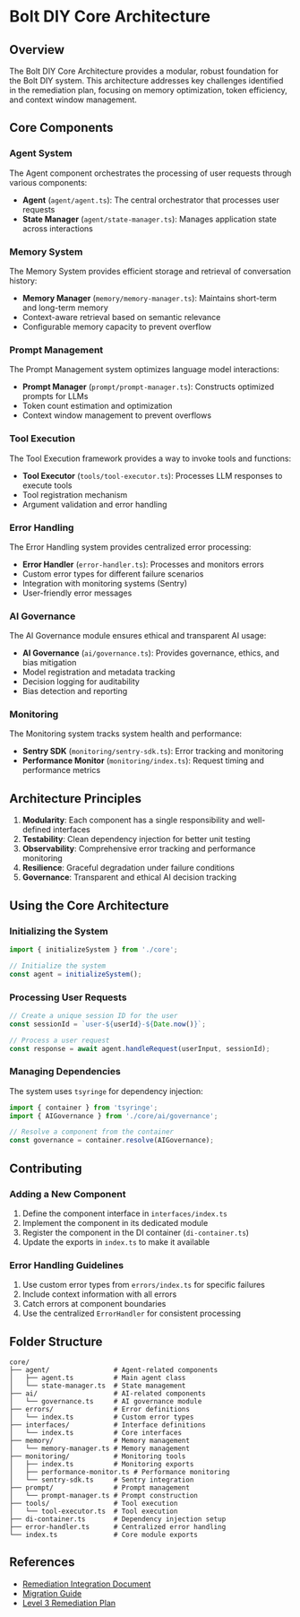 # Bolt DIY Core Architecture

## Overview

The Bolt DIY Core Architecture provides a modular, robust foundation for the Bolt DIY system. This architecture addresses key challenges identified in the remediation plan, focusing on memory optimization, token efficiency, and context window management.

## Core Components

### Agent System

The Agent component orchestrates the processing of user requests through various components:

- **Agent** (`agent/agent.ts`): The central orchestrator that processes user requests
- **State Manager** (`agent/state-manager.ts`): Manages application state across interactions

### Memory System

The Memory System provides efficient storage and retrieval of conversation history:

- **Memory Manager** (`memory/memory-manager.ts`): Maintains short-term and long-term memory
- Context-aware retrieval based on semantic relevance
- Configurable memory capacity to prevent overflow

### Prompt Management

The Prompt Management system optimizes language model interactions:

- **Prompt Manager** (`prompt/prompt-manager.ts`): Constructs optimized prompts for LLMs
- Token count estimation and optimization
- Context window management to prevent overflows

### Tool Execution

The Tool Execution framework provides a way to invoke tools and functions:

- **Tool Executor** (`tools/tool-executor.ts`): Processes LLM responses to execute tools
- Tool registration mechanism
- Argument validation and error handling

### Error Handling

The Error Handling system provides centralized error processing:

- **Error Handler** (`error-handler.ts`): Processes and monitors errors
- Custom error types for different failure scenarios
- Integration with monitoring systems (Sentry)
- User-friendly error messages

### AI Governance

The AI Governance module ensures ethical and transparent AI usage:

- **AI Governance** (`ai/governance.ts`): Provides governance, ethics, and bias mitigation
- Model registration and metadata tracking
- Decision logging for auditability
- Bias detection and reporting

### Monitoring

The Monitoring system tracks system health and performance:

- **Sentry SDK** (`monitoring/sentry-sdk.ts`): Error tracking and monitoring
- **Performance Monitor** (`monitoring/index.ts`): Request timing and performance metrics

## Architecture Principles

1. **Modularity**: Each component has a single responsibility and well-defined interfaces
2. **Testability**: Clean dependency injection for better unit testing
3. **Observability**: Comprehensive error tracking and performance monitoring
4. **Resilience**: Graceful degradation under failure conditions
5. **Governance**: Transparent and ethical AI decision tracking

## Using the Core Architecture

### Initializing the System

```typescript
import { initializeSystem } from './core';

// Initialize the system
const agent = initializeSystem();
```

### Processing User Requests

```typescript
// Create a unique session ID for the user
const sessionId = `user-${userId}-${Date.now()}`;

// Process a user request
const response = await agent.handleRequest(userInput, sessionId);
```

### Managing Dependencies

The system uses `tsyringe` for dependency injection:

```typescript
import { container } from 'tsyringe';
import { AIGovernance } from './core/ai/governance';

// Resolve a component from the container
const governance = container.resolve(AIGovernance);
```

## Contributing

### Adding a New Component

1. Define the component interface in `interfaces/index.ts`
2. Implement the component in its dedicated module
3. Register the component in the DI container (`di-container.ts`)
4. Update the exports in `index.ts` to make it available

### Error Handling Guidelines

1. Use custom error types from `errors/index.ts` for specific failures
2. Include context information with all errors
3. Catch errors at component boundaries
4. Use the centralized `ErrorHandler` for consistent processing

## Folder Structure

```
core/
├── agent/                # Agent-related components
│   ├── agent.ts          # Main agent class
│   └── state-manager.ts  # State management
├── ai/                   # AI-related components
│   └── governance.ts     # AI governance module
├── errors/               # Error definitions
│   └── index.ts          # Custom error types
├── interfaces/           # Interface definitions
│   └── index.ts          # Core interfaces
├── memory/               # Memory management
│   └── memory-manager.ts # Memory management
├── monitoring/           # Monitoring tools
│   ├── index.ts          # Monitoring exports
│   ├── performance-monitor.ts # Performance monitoring
│   └── sentry-sdk.ts     # Sentry integration
├── prompt/               # Prompt management
│   └── prompt-manager.ts # Prompt construction
├── tools/                # Tool execution
│   └── tool-executor.ts  # Tool execution
├── di-container.ts       # Dependency injection setup
├── error-handler.ts      # Centralized error handling
└── index.ts              # Core module exports
```

## References

- [Remediation Integration Document](../project_management/REMEDIATION_INTEGRATION.md)
- [Migration Guide](../project_management/MIGRATION_GUIDE.md)
- [Level 3 Remediation Plan](../docs-system/remediation/Level_3_Remediation_Plan.md)